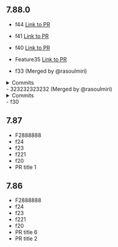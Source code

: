## 7.88.0
- f44 [Link to PR](https://github.com/rasoulmiri/PRTest/pull/29)

- f41 [Link to PR](https://github.com/rasoulmiri/PRTest/pull/28)

- f40 [Link to PR](https://github.com/rasoulmiri/PRTest/pull/27)

- Feature35 [Link to PR](https://github.com/rasoulmiri/PRTest/pull/23)
- f33 (Merged by @rasoulmiri)
<details><summary>Commits</summary>

</details>
- 323232323232 (Merged by @rasoulmiri)
<details><summary>Commits</summary>

</details>
- f30

## 7.87
- F2888888
- f24
- f23
- f221
- f20
- PR title 1

## 7.86
- F2888888
- f24
- f23
- f221
- f20
- PR title 6
- PR title 2
